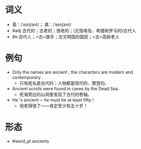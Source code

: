 # 词义
- 英：/ˈeɪnʃənt/； 美：/ˈeɪnʃənt/
- #adj 古代的；古老的；很老的；(尤指埃及、希腊和罗马的)古代人
- #n 古代人；<古>旗手；古文明国的国民；<古>高龄老人
# 例句
- Only the names are ancient ; the characters are modern and contemporary .
	- 只有姓名是古代的；人物都是现代的、摩登的。
- Ancient scrolls were found in caves by the Dead Sea .
	- 死海旁边的山洞里发现了古代的卷轴。
- He 's ancient ─ he must be at least fifty !
	- 他老得很了——肯定至少有五十岁！
# 形态
- #word_pl ancients
